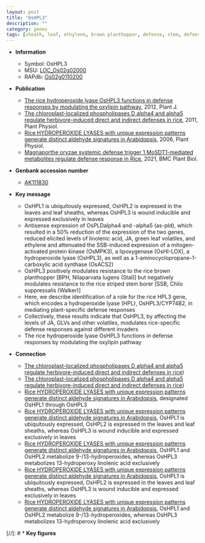 ```yaml
---
layout: post
title: "OsHPL3"
description: ""
category: genes
tags: [sheath, leaf, ethylene, brown planthopper, defense, stem, defense response]
---
```


* **Information**  
    + Symbol: OsHPL3  
    + MSU: [LOC_Os02g02000](http://rice.plantbiology.msu.edu/cgi-bin/ORF_infopage.cgi?orf=LOC_Os02g02000)  
    + RAPdb: [Os02g0110200](http://rapdb.dna.affrc.go.jp/viewer/gbrowse_details/irgsp1?name=Os02g0110200)  

* **Publication**  
    + [The rice hydroperoxide lyase OsHPL3 functions in defense responses by modulating the oxylipin pathway](http://www.ncbi.nlm.nih.gov/pubmed?term=The+rice+hydroperoxide+lyase+OsHPL3+functions+in+defense+responses+by+modulating+the+oxylipin+pathway%5BTitle%5D), 2012, Plant J.
    + [The chloroplast-localized phospholipases D alpha4 and alpha5 regulate herbivore-induced direct and indirect defenses in rice](http://www.ncbi.nlm.nih.gov/pubmed?term=The+chloroplast-localized+phospholipases+D+alpha4+and+alpha5+regulate+herbivore-induced+direct+and+indirect+defenses+in+rice%5BTitle%5D), 2011, Plant Physiol.
    + [Rice HYDROPEROXIDE LYASES with unique expression patterns generate distinct aldehyde signatures in Arabidopsis](http://www.ncbi.nlm.nih.gov/pubmed?term=Rice+HYDROPEROXIDE+LYASES+with+unique+expression+patterns+generate+distinct+aldehyde+signatures+in+Arabidopsis%5BTitle%5D), 2006, Plant Physiol.
    + [Magnaporthe oryzae systemic defense trigger 1 MoSDT1-mediated metabolites regulate defense response in Rice](http://www.ncbi.nlm.nih.gov/pubmed?term=Magnaporthe+oryzae+systemic+defense+trigger+1+MoSDT1-mediated+metabolites+regulate+defense+response+in+Rice%5BTitle%5D), 2021, BMC Plant Biol.

* **Genbank accession number**  
    + [AK111830](http://www.ncbi.nlm.nih.gov/nuccore/AK111830)

* **Key message**  
    + OsHPL1 is ubiquitously expressed, OsHPL2 is expressed in the leaves and leaf sheaths, whereas OsHPL3 is wound inducible and expressed exclusively in leaves
    + Antisense expression of OsPLDalpha4 and -alpha5 (as-pld), which resulted in a 50% reduction of the expression of the two genes, reduced elicited levels of linolenic acid, JA, green leaf volatiles, and ethylene and attenuated the SSB-induced expression of a mitogen-activated protein kinase (OsMPK3), a lipoxygenase (OsHI-LOX), a hydroperoxide lyase (OsHPL3), as well as a 1-aminocyclopropane-1-carboxylic acid synthase (OsACS2)
    + OsHPL3 positively modulates resistance to the rice brown planthopper [BPH, Nilaparvata lugens (Stal)] but negatively modulates resistance to the rice striped stem borer [SSB, Chilo suppressalis (Walker)]
    + Here, we describe identification of a role for the rice HPL3 gene, which encodes a hydroperoxide lyase (HPL), OsHPL3/CYP74B2, in mediating plant-specific defense responses
    + Collectively, these results indicate that OsHPL3, by affecting the levels of JA, GLVs and other volatiles, modulates rice-specific defense responses against different invaders
    + The rice hydroperoxide lyase OsHPL3 functions in defense responses by modulating the oxylipin pathway

* **Connection**  
    + [The chloroplast-localized phospholipases D alpha4 and alpha5 regulate herbivore-induced direct and indirect defenses in rice](OsACS2))
    + [The chloroplast-localized phospholipases D alpha4 and alpha5 regulate herbivore-induced direct and indirect defenses in rice](OsACS2))
    + [Rice HYDROPEROXIDE LYASES with unique expression patterns generate distinct aldehyde signatures in Arabidopsis](Oryza+sativa), designated OsHPL1 through OsHPL3
    + [Rice HYDROPEROXIDE LYASES with unique expression patterns generate distinct aldehyde signatures in Arabidopsis](http://www.ncbi.nlm.nih.gov/pubmed?term=Rice+HYDROPEROXIDE+LYASES+with+unique+expression+patterns+generate+distinct+aldehyde+signatures+in+Arabidopsis%5BTitle%5D), OsHPL1 is ubiquitously expressed, OsHPL2 is expressed in the leaves and leaf sheaths, whereas OsHPL3 is wound inducible and expressed exclusively in leaves
    + [Rice HYDROPEROXIDE LYASES with unique expression patterns generate distinct aldehyde signatures in Arabidopsis](http://www.ncbi.nlm.nih.gov/pubmed?term=Rice+HYDROPEROXIDE+LYASES+with+unique+expression+patterns+generate+distinct+aldehyde+signatures+in+Arabidopsis%5BTitle%5D), OsHPL1 and OsHPL2 metabolize 9-/13-hydroperoxides, whereas OsHPL3 metabolizes 13-hydroperoxy linolenic acid exclusively
    + [Rice HYDROPEROXIDE LYASES with unique expression patterns generate distinct aldehyde signatures in Arabidopsis](http://www.ncbi.nlm.nih.gov/pubmed?term=Rice+HYDROPEROXIDE+LYASES+with+unique+expression+patterns+generate+distinct+aldehyde+signatures+in+Arabidopsis%5BTitle%5D), OsHPL1 is ubiquitously expressed, OsHPL2 is expressed in the leaves and leaf sheaths, whereas OsHPL3 is wound inducible and expressed exclusively in leaves
    + [Rice HYDROPEROXIDE LYASES with unique expression patterns generate distinct aldehyde signatures in Arabidopsis](http://www.ncbi.nlm.nih.gov/pubmed?term=Rice+HYDROPEROXIDE+LYASES+with+unique+expression+patterns+generate+distinct+aldehyde+signatures+in+Arabidopsis%5BTitle%5D), OsHPL1 and OsHPL2 metabolize 9-/13-hydroperoxides, whereas OsHPL3 metabolizes 13-hydroperoxy linolenic acid exclusively

[//]: # * **Key figures**  


